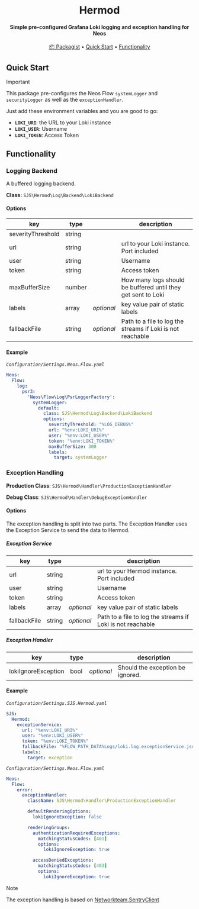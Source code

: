 <h1 align="center">
  Hermod
</h1>

<h4 align="center">Simple pre-configured Grafana Loki logging and exception handling for Neos</h4>

<p align="center">
  <a href="https://packagist.org/packages/sjs/hermod">📦 Packagist</a> •
  <a href="#quick-start">Quick Start</a> •
  <a href="#Functionality">Functionality</a>
</p>

## Quick Start

> [!IMPORTANT]  
> This package pre-configures the Neos Flow `systemLogger` and `securityLogger` as well as the `exceptionHandler`.

Just add these environment variables and you are good to go:

- **`LOKI_URI`**: the URL to your Loki instance
- **`LOKI_USER`**: Username
- **`LOKI_TOKEN`**: Access Token

## Functionality

### Logging Backend

A buffered logging backend.

**Class:** `SJS\Hermod\Log\Backend\LokiBackend`

#### Options

| key               | type   |            | description                                                           |
| ----------------- | ------ | ---------- | --------------------------------------------------------------------- |
| severityThreshold | string |            |                                                                       |
| url               | string |            | url to your Loki instance. Port included                              |
| user              | string |            | Username                                                              |
| token             | string |            | Access token                                                          |
| maxBufferSize     | number |            | How many logs should be buffered until they get sent to Loki        |
| labels            | array  | _optional_ | key value pair of static labels                                       |
| fallbackFile      | string | _optional_ |  Path to a file to log the streams if Loki is not reachable           |

#### Example

_`Configuration/Settings.Neos.Flow.yaml`_

```yaml
Neos:
  Flow:
    log:
      psr3:
        'Neos\Flow\Log\PsrLoggerFactory':
          systemLogger:
            default:
              class: SJS\Hermod\Log\Backend\LokiBackend
              options:
                severityThreshold: "%LOG_DEBUG%"
                url: "%env:LOKI_URI%"
                user: "%env:LOKI_USER%"
                token: "%env:LOKI_TOKEN%"
                maxBufferSize: 300
                labels:
                  target: systemLogger
```

### Exception Handling

**Production Class**: `SJS\Hermod\Handler\ProductionExceptionHandler`

**Debug Class**: `SJS\Hermod\Handler\DebugExceptionHandler`

#### Options

The exception handling is split into two parts. The Exception Handler uses the Exception Service to send the data to Hermod.

##### Exception Service

| key               | type   |            | description                                                           |
| ----------------- | ------ | ---------- | --------------------------------------------------------------------- |
| url               | string |            | url to your Hermod instance. Port included                            |
| user              | string |            | Username                                                              |
| token             | string |            | Access token                                                          |
| labels            | array  | _optional_ | key value pair of static labels                                       |
| fallbackFile      | string | _optional_ | Path to a file to log the streams if Loki is not reachable            |

##### Exception Handler

| key                 | type |            | description                                 |
| ------------------- | ---- | ---------- | ------------------------------------------- |
| lokiIgnoreException | bool | _optional_ | Should the exception be ignored.            |

#### Example

_`Configuration/Settings.SJS.Hermod.yaml`_

```yaml
SJS:
  Hermod:
    exceptionService:
      url: "%env:LOKI_URI%"
      user: "%env:LOKI_USER%"
      token: "%env:LOKI_TOKEN%"
      fallbackFile: "%FLOW_PATH_DATA%Logs/loki.log.exceptionService.jsonl"
      labels:
        target: exception
```

_`Configuration/Settings.Neos.Flow.yaml`_

```yaml
Neos:
  Flow:
    error:
      exceptionHandler:
        className: SJS\Hermod\Handler\ProductionExceptionHandler

        defaultRenderingOptions:
          lokiIgnoreException: false

        renderingGroups:
          authenticationRequiredExceptions:
            matchingStatusCodes: [401]
            options:
              lokiIgnoreException: true

          accessDeniedExceptions:
            matchingStatusCodes: [403]
            options:
              lokiIgnoreException: true

```

> [!NOTE]
> The exception handling is based on [Networkteam.SentryClient](https://github.com/networkteam/Networkteam.SentryClient)
